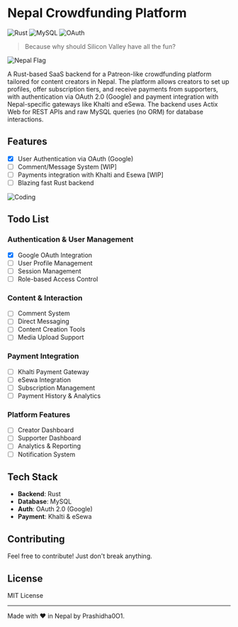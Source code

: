 # Nepal Crowdfunding Platform

![Rust](https://img.shields.io/badge/Rust-000000?style=for-the-badge&logo=rust&logoColor=white)
![MySQL](https://img.shields.io/badge/MySQL-4479A1?style=for-the-badge&logo=mysql&logoColor=white)
![OAuth](https://img.shields.io/badge/OAuth-2.0-000000?style=for-the-badge&logo=oauth&logoColor=white)

> Because why should Silicon Valley have all the fun?

![Nepal Flag](https://media.giphy.com/media/3o7TKqnN349PBUtGFO/giphy.gif)

A Rust-based SaaS backend for a Patreon-like crowdfunding platform tailored for content creators in Nepal. The platform allows creators to set up profiles, offer subscription tiers, and receive payments from supporters, with authentication via OAuth 2.0 (Google) and payment integration with Nepal-specific gateways like Khalti and eSewa. The backend uses Actix Web for REST APIs and raw MySQL queries (no ORM) for database interactions.

## Features 

- [x] User Authentication via OAuth (Google)
- [ ] Comment/Message System [WIP]
- [ ] Payments integration with Khalti and Esewa [WIP]
- [ ] Blazing fast Rust backend

![Coding](https://media.giphy.com/media/3oKIPnAiaMCws8nOsE/giphy.gif)

## Todo List

### Authentication & User Management
- [x] Google OAuth Integration
- [ ] User Profile Management
- [ ] Session Management
- [ ] Role-based Access Control

### Content & Interaction
- [ ] Comment System
- [ ] Direct Messaging
- [ ] Content Creation Tools
- [ ] Media Upload Support

### Payment Integration
- [ ] Khalti Payment Gateway
- [ ] eSewa Integration
- [ ] Subscription Management
- [ ] Payment History & Analytics

### Platform Features
- [ ] Creator Dashboard
- [ ] Supporter Dashboard
- [ ] Analytics & Reporting
- [ ] Notification System

## Tech Stack

- **Backend**: Rust
- **Database**: MySQL
- **Auth**: OAuth 2.0 (Google)
- **Payment**: Khalti & eSewa

## Contributing

Feel free to contribute! Just don't break anything.

## License

MIT License

---

Made with ♥ in Nepal by Prashidha0O1.



